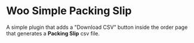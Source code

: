 # Woo Simple Packing Slip

A simple plugin that adds a "Download CSV" button inside the order page that generates a **Packing Slip** csv file.